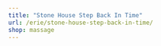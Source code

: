 ```yaml
---
title: "Stone House Step Back In Time"
url: /erie/stone-house-step-back-in-time/
shop: massage
---
```

